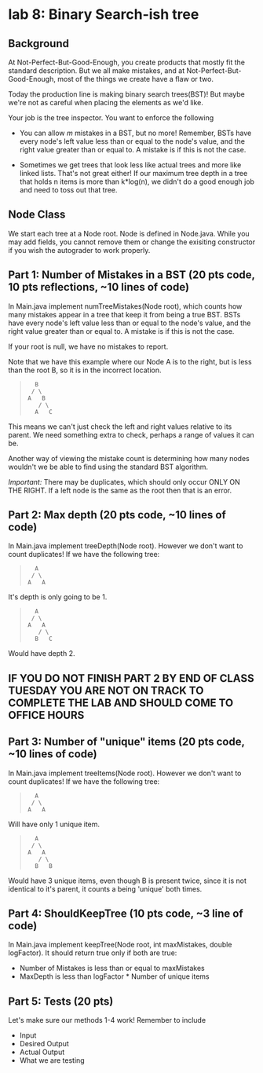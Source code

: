 # lab 8: Binary Search-ish tree
## Background
At Not-Perfect-But-Good-Enough, you create products that mostly fit the standard description. But we all make mistakes, and at Not-Perfect-But-Good-Enough, most of the things we create have a flaw or two. 

Today the production line is making binary search trees(BST)! But maybe we're not as careful when placing the elements as we'd like. 

Your job is the tree inspector. You want to enforce the following

* You can allow *m* mistakes in a BST, but no more! Remember, BSTs have every node's left value less than or equal to the node's value, and the right value greater than or equal to. A mistake is if this is not the case.

* Sometimes we get trees that look less like actual trees and more like linked lists. That's not great either! If our maximum tree depth in a tree that holds n items is more than k*log(n), we didn't do a good enough job and need to toss out that tree.

## Node Class
We start each tree at a Node root. Node is defined in Node.java. While you may add fields, you cannot remove them or change the exisiting constructor if you wish the autograder to work properly.

## Part 1: Number of Mistakes in a BST (20 pts code, 10 pts reflections, ~10 lines of code)
In Main.java implement numTreeMistakes(Node root), which counts how many mistakes appear in a tree that keep it from being a true BST. BSTs have every node's left value less than or equal to the node's value, and the right value greater than or equal to. A mistake is if this is not the case.

If your root is null, we have no mistakes to report.


Note that we have this example where our Node A is to the right, but is less than the root B, so it is in the incorrect location. 
>       B
>      / \
>     A   B
>        / \
>       A   C

This means we can't just check the left and right values relative to its parent. We need something extra to check, perhaps a range of values it can be.


Another way of viewing the mistake count is determining how many nodes wouldn't we be able to find using the standard BST algorithm. 


*Important:* There may be duplicates, which should only occur ONLY ON THE RIGHT. If a left node is the same as the root then that is an error. 

## Part 2: Max depth (20 pts code, ~10 lines of code)
In Main.java implement treeDepth(Node root). However we don't want to count duplicates! If we have the following tree:
 >       A
 >      / \
 >     A   A

It's depth is only going to be 1.
 >       A
 >      / \
 >     A   A
 >        / \
 >       B   C

Would have depth 2.


## IF YOU DO NOT FINISH PART 2 BY END OF CLASS TUESDAY YOU ARE NOT ON TRACK TO COMPLETE THE LAB AND SHOULD COME TO OFFICE HOURS


## Part 3: Number of "unique" items (20 pts code, ~10 lines of code)
In Main.java implement treeItems(Node root). However we don't want to count duplicates! If we have the following tree:
 >       A
 >      / \
 >     A   A

Will have only 1 unique item.
 >       A
 >      / \
 >     A   A
 >        / \
 >       B   B

Would have 3 unique items, even though B is present twice, since it is not identical to it's parent, it counts a being 'unique' both times.

## Part 4: ShouldKeepTree (10 pts code, ~3 line of code)
In Main.java implement keepTree(Node root, int maxMistakes, double logFactor). It should return true only if both are true:
* Number of Mistakes is less than or equal to maxMistakes
* MaxDepth is less than logFactor * Number of unique items

## Part 5: Tests (20 pts)
Let's make sure our methods 1-4 work! Remember to include
* Input
* Desired Output
* Actual Output
* What we are testing
